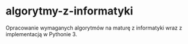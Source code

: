 # algorytmy-z-informatyki
Opracowanie wymaganych algorytmów na maturę z informatyki wraz z implementacją w Pythonie 3. 
